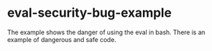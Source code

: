 # eval-security-bug-example
The example shows the danger of using the eval in bash. There is an example of dangerous and safe code.
